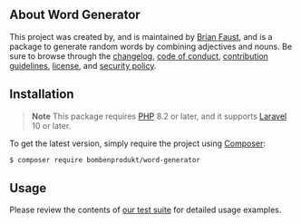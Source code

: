 ## About Word Generator

This project was created by, and is maintained by
[Brian Faust](https://github.com/faustbrian), and is a package to generate
random words by combining adjectives and nouns. Be sure to browse through the
[changelog](CHANGELOG.md), [code of conduct](.github/CODE_OF_CONDUCT.md),
[contribution guidelines](.github/CONTRIBUTING.md), [license](LICENSE), and
[security policy](.github/SECURITY.md).

## Installation

> **Note** This package requires [PHP](https://www.php.net/) 8.2 or later, and
> it supports [Laravel](https://laravel.com/) 10 or later.

To get the latest version, simply require the project using
[Composer](https://getcomposer.org/):

```bash
$ composer require bombenprodukt/word-generator
```

## Usage

Please review the contents of [our test suite](/tests) for detailed usage
examples.

